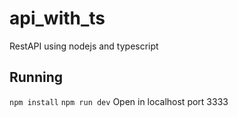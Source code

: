 # api_with_ts
RestAPI using nodejs and typescript

## Running
`npm install`
`npm run dev`
Open in localhost port 3333
